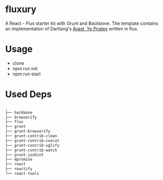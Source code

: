 fluxury
=======

A React - Flux starter kit with Grunt and Backbone.
The template contains an implementation of Dartlang's [Avast, Ye Pirates](https://www.dartlang.org/codelabs/darrrt/) written in flux.

Usage
=====

* clone
* npm run init
* npm run start

Used Deps
=========

```bash
.
├── backbone
├── browserify
├── flux
├── grunt
├── grunt-browserify
├── grunt-contrib-clean
├── grunt-contrib-concat
├── grunt-contrib-uglify
├── grunt-contrib-watch
├── grunt-jsxhint
├── mpromise
├── react
├── reactify
└── react-tools
```

